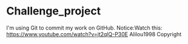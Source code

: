 # Challenge_project
I'm using Git to commit my work on GitHub.
Notice:Watch this: https://www.youtube.com/watch?v=jt2qlQ-P30E
Alilou1998 Copyright
